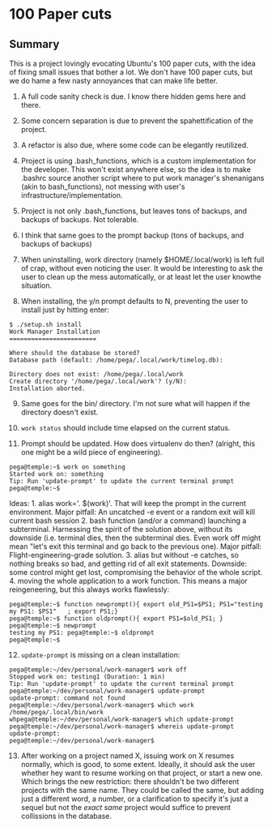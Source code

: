 # 100 Paper cuts

## Summary

This is a project lovingly evocating Ubuntu's 100 paper cuts, with the idea of fixing small issues that bother a lot. We don't have 100 paper cuts, but we do hame a few nasty annoyances that can make life better.

1. A full code sanity check is due. I know there hidden gems here and there.

2.  Some concern separation is due to prevent the spahettification of the project.

3. A refactor is also due, where some code can be elegantly reutilized.

4. Project is using .bash_functions, which is a custom implementation for the developer. This won't exist anywhere else, so the idea is to make .bashrc source another script where to put work manager's shenanigans (akin to bash_functions), not messing with user's infrastructure/implementation.

5. Project is not only .bash_functions, but leaves tons of backups, and backups of backups. Not tolerable.

6. I think that same goes to the prompt backup (tons of backups, and backups of backups)

7. When uninstalling, work directory (namely $HOME/.local/work) is left full of crap, without even noticing the user. It would be interesting to ask the user to clean up the mess automatically, or at least let the user knowthe situation.

8. When installing, the y/n prompt defaults to N, preventing the user to install just by hitting enter:

```
$ ./setup.sh install
Work Manager Installation
========================

Where should the database be stored?
Database path (default: /home/pega/.local/work/timelog.db): 

Directory does not exist: /home/pega/.local/work
Create directory '/home/pega/.local/work'? (y/N): 
Installation aborted.
```

9. Same goes for the bin/ directory. I'm not sure what will happen if the directory doesn't exist.

10. `work status` should include time elapsed on the current status.

11. Prompt should be updated. How does virtualenv do then? (alright, this one might be a wild piece of engineering). 

```
pega@temple:~$ work on something
Started work on: something
Tip: Run 'update-prompt' to update the current terminal prompt
pega@temple:~$
```

Ideas:
    1. alias work='. $(work)'. That will keep the prompt in the current environment. Major pitfall: An uncatched -e event or a random exit will kill current bash session
    2. bash function (and/or a command) launching a subterminal. Harnessing the spirit of the solution above, without its downside (i.e. terminal dies, then the subterminal dies. Even work off might mean "let's exit this terminal and go back to the previous one). Major pitfall: Flight-engineering-grade solution.
    3. alias but without -e catches, so nothing breaks _so_ bad, and getting rid of all exit statements. Downside: some control might get lost, compromising the behavior of the whole script.
    4. moving the whole application to a work function. This means a major reingeneering, but this always works flawlessly:

```
pega@temple:~$ function newprompt(){ export old_PS1=$PS1; PS1="testing my PS1: $PS1"   ; export PS1;}
pega@temple:~$ function oldprompt(){ export PS1=$old_PS1; }
pega@temple:~$ newprompt 
testing my PS1: pega@temple:~$ oldprompt 
pega@temple:~$ 
```

12. `update-prompt` is missing on a clean installation:

```
pega@temple:~/dev/personal/work-manager$ work off
Stopped work on: testing1 (Duration: 1 min)
Tip: Run 'update-prompt' to update the current terminal prompt
pega@temple:~/dev/personal/work-manager$ update-prompt
update-prompt: command not found
pega@temple:~/dev/personal/work-manager$ which work
/home/pega/.local/bin/work
whpega@temple:~/dev/personal/work-manager$ which update-prompt
pega@temple:~/dev/personal/work-manager$ whereis update-prompt
update-prompt:
pega@temple:~/dev/personal/work-manager$
```

13. After working on a project named X, issuing work on X resumes normally, which is good, to some extent. Ideally, it should ask the user whether hey want to resume working on that project, or start a new one. Which brings the new restriction: there shouldn't be two different projects with the same name. They could be called the same, but adding just a different word, a number, or a clarification to specify it's just a sequel but not the _exact same_ project would suffice to prevent collissions in the database.
